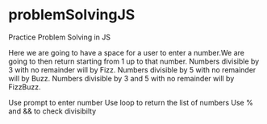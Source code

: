 # problemSolvingJS
Practice Problem Solving in JS

Here we are going to have a space for a user to enter a number.We are going to then return starting from 1 up to that number.
  Numbers divisible by 3 with no remainder will by Fizz.
  Numbers divisible by 5 with no remainder will by Buzz.
  Numbers divisible by 3 and 5 with no remainder will by FizzBuzz.

Use prompt to enter number
Use loop to return the list of numbers
Use % and && to check divisibilty


